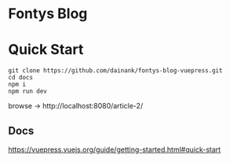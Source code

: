 # Fontys Blog

# Quick Start
```
git clone https://github.com/dainank/fontys-blog-vuepress.git
cd docs
npm i
npm run dev
```
browse -> http://localhost:8080/article-2/

## Docs
https://vuepress.vuejs.org/guide/getting-started.html#quick-start
